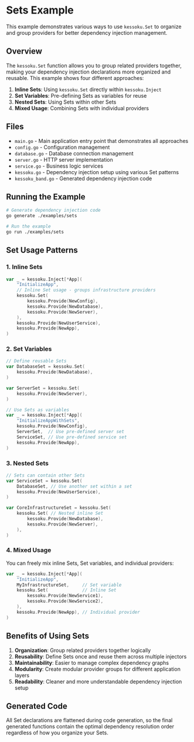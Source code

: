 # Sets Example

This example demonstrates various ways to use `kessoku.Set` to organize and group providers for better dependency injection management.

## Overview

The `kessoku.Set` function allows you to group related providers together, making your dependency injection declarations more organized and reusable. This example shows four different approaches:

1. **Inline Sets**: Using `kessoku.Set` directly within `kessoku.Inject`
2. **Set Variables**: Pre-defining Sets as variables for reuse
3. **Nested Sets**: Using Sets within other Sets
4. **Mixed Usage**: Combining Sets with individual providers

## Files

- `main.go` - Main application entry point that demonstrates all approaches
- `config.go` - Configuration management
- `database.go` - Database connection management
- `server.go` - HTTP server implementation
- `service.go` - Business logic services
- `kessoku.go` - Dependency injection setup using various Set patterns
- `kessoku_band.go` - Generated dependency injection code

## Running the Example

```bash
# Generate dependency injection code
go generate ./examples/sets

# Run the example
go run ./examples/sets
```

## Set Usage Patterns

### 1. Inline Sets

```go
var _ = kessoku.Inject[*App](
    "InitializeApp",
    // Inline Set usage - groups infrastructure providers
    kessoku.Set(
        kessoku.Provide(NewConfig),
        kessoku.Provide(NewDatabase),
        kessoku.Provide(NewServer),
    ),
    kessoku.Provide(NewUserService),
    kessoku.Provide(NewApp),
)
```

### 2. Set Variables

```go
// Define reusable Sets
var DatabaseSet = kessoku.Set(
    kessoku.Provide(NewDatabase),
)

var ServerSet = kessoku.Set(
    kessoku.Provide(NewServer),
)

// Use Sets as variables
var _ = kessoku.Inject[*App](
    "InitializeAppWithSets",
    kessoku.Provide(NewConfig),
    ServerSet,  // Use pre-defined server set
    ServiceSet, // Use pre-defined service set
    kessoku.Provide(NewApp),
)
```

### 3. Nested Sets

```go
// Sets can contain other Sets
var ServiceSet = kessoku.Set(
    DatabaseSet, // Use another set within a set
    kessoku.Provide(NewUserService),
)

var CoreInfrastructureSet = kessoku.Set(
    kessoku.Set( // Nested inline Set
        kessoku.Provide(NewDatabase),
        kessoku.Provide(NewServer),
    ),
)
```

### 4. Mixed Usage

You can freely mix inline Sets, Set variables, and individual providers:

```go
var _ = kessoku.Inject[*App](
    "InitializeApp",
    MyInfrastructureSet,     // Set variable
    kessoku.Set(             // Inline Set
        kessoku.Provide(NewService1),
        kessoku.Provide(NewService2),
    ),
    kessoku.Provide(NewApp), // Individual provider
)
```

## Benefits of Using Sets

1. **Organization**: Group related providers together logically
2. **Reusability**: Define Sets once and reuse them across multiple injectors
3. **Maintainability**: Easier to manage complex dependency graphs
4. **Modularity**: Create modular provider groups for different application layers
5. **Readability**: Cleaner and more understandable dependency injection setup

## Generated Code

All Set declarations are flattened during code generation, so the final generated functions contain the optimal dependency resolution order regardless of how you organize your Sets.
